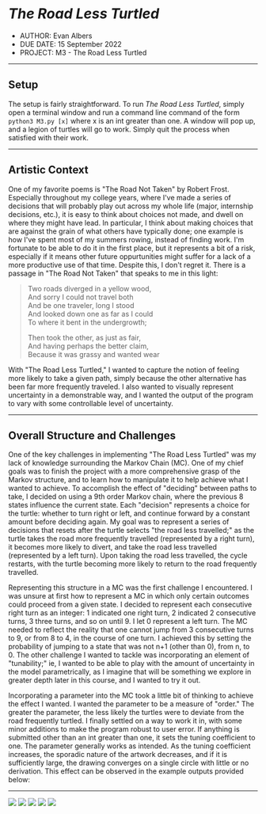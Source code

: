 # *The Road Less Turtled*

* AUTHOR: Evan Albers
* DUE DATE: 15 September 2022
* PROJECT: M3 - The Road Less Turtled

****

## Setup
The setup is fairly straightforward. To run *The Road Less Turtled*, simply open a terminal window and run a command line command of the form `python3 M3.py [x]` where x is an int greater than one. A window will pop up, and a legion of turtles will go to work. Simply quit the process when satisfied with their work.  

***

## Artistic Context
One of my favorite poems is "The Road Not Taken" by Robert Frost. Especially throughout my college years, where I've made a series of decisions that will probably play out across my whole life (major, internship decisions, etc.), it is easy to think about choices not made,
and dwell on where they might have lead. In particular, I think about making choices that are against the grain of what others have typically done; one example is how I've spent most of my summers rowing, instead of finding work. I'm fortunate to be able to do it in the first place, but it represents a bit of a risk, especially if it means other future oppurtunities might suffer for a lack of a more productive use of that time. Despite this, I don't regret it. There is a passage in "The Road Not Taken" that speaks to me in this light:

> Two roads diverged in a yellow wood,  
> And sorry I could not travel both  
> And be one traveler, long I stood  
> And looked down one as far as I could  
> To where it bent in the undergrowth;
>
>Then took the other, as just as fair,  
>And having perhaps the better claim,  
>Because it was grassy and wanted wear  

With "The Road Less Turtled," I wanted to capture the notion of feeling more likely to take a given path, simply because the other alternative has been far more frequently traveled. I also wanted to visually represent uncertainty in a demonstrable way, and I wanted the output of the program to vary with some controllable level of uncertainty.  

***  

## Overall Structure and Challenges 
One of the key challenges in implementing "The Road Less Turtled" was my 
lack of knowledge surrounding the Markov Chain (MC). One of my chief goals was to finish the project with a more comprehensive grasp of the Markov structure, and to learn how to manipulate it to help achieve what I wanted to achieve. To accomplish the effect of "deciding" between paths to take, I decided on using a 9th order Markov chain, where the previous 8 states influence the current state. Each "decision" represents a choice for the turtle: whether to turn right or left, and continue forward by a constant amount before deciding again. My goal was to represent a series of decisions that resets after the turtle selects "the road less travelled;" as the turtle takes the road more frequently travelled (represented by a right turn), it becomes more likely to divert, and take the road less travelled (represented by a left turn). Upon taking the road less travelled, the cycle restarts, with the turtle becoming more likely to return to the road frequently travelled.  

Representing this structure in a MC was the first challenge I encountered. I was unsure at first how to represent a MC in which only certain outcomes could proceed from a given state. I decided to represent each consecutive right turn as an integer: 1 indicated one right turn, 2 indicated 2 consecutive turns, 3 three turns, and so on until 9. I let 0 represent a left turn. The MC needed to reflect the reality that one cannot jump from 3 consecutive turns to 9, or from 8 to 4, in the course of one turn. I achieved this by setting the probability of jumping to a state that was not n+1 (other than 0), from n, to 0. The other challenge I wanted to tackle was incorporating an element of "tunability;" ie, I wanted to be able to play with the amount of uncertainty in the model parametrically, as I imagine that will be something we explore in greater depth later in this course, and I wanted to try it out.  

Incorporating a parameter into the MC took a little bit of thinking to achieve the effect I wanted. I wanted the parameter to be a measure of "order." The greater the parameter, the less likely the turtles were to deviate from the road frequently turtled. I finally settled on a way to work it in, with some minor additions to make the program robust to user error. If anything is submitted other than an int greater than one, it sets the tuning coefficient to one. The parameter generally works as intended. As the tuning coefficient increases, the sporadic nature of the artwork decreases, and if it is sufficiently large, the drawing converges on a single circle with little or no derivation. This effect can be observed in the example outputs provided below:  

***  
![](T1.png)
![](T5.png)
![](T10.png)
![](T25.png)
![](T50.png)


